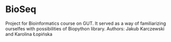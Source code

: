 # BioSeq
Project for Bioinformatics course on GUT. It served as a way of familiarizing ourselfes with possibilities of Biopython library.
Authors: Jakub Karczewski and Karolina Łopińska
